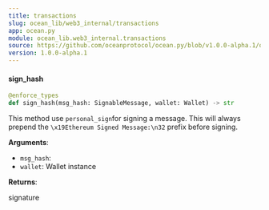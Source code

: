 ```yaml
---
title: transactions
slug: ocean_lib/web3_internal/transactions
app: ocean.py
module: ocean_lib.web3_internal.transactions
source: https://github.com/oceanprotocol/ocean.py/blob/v1.0.0-alpha.1/ocean_lib/web3_internal/transactions.py
version: 1.0.0-alpha.1
---
```

#### sign\_hash

```python
@enforce_types
def sign_hash(msg_hash: SignableMessage, wallet: Wallet) -> str
```

This method use `personal_sign`for signing a message. This will always prepend the
`\x19Ethereum Signed Message:\n32` prefix before signing.

**Arguments**:

- `msg_hash`: 
- `wallet`: Wallet instance

**Returns**:

signature

